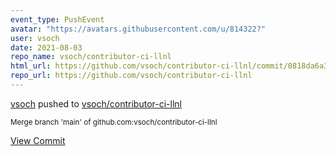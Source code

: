 ```yaml
---
event_type: PushEvent
avatar: "https://avatars.githubusercontent.com/u/814322?"
user: vsoch
date: 2021-08-03
repo_name: vsoch/contributor-ci-llnl
html_url: https://github.com/vsoch/contributor-ci-llnl/commit/0818da6a3849e69348795c1938435cee6a4f2b61
repo_url: https://github.com/vsoch/contributor-ci-llnl
---
```


<a href='https://github.com/vsoch' target='_blank'>vsoch</a> pushed to <a href='https://github.com/vsoch/contributor-ci-llnl' target='_blank'>vsoch/contributor-ci-llnl</a>

<small>Merge branch 'main' of github.com:vsoch/contributor-ci-llnl</small>

<a href='https://github.com/vsoch/contributor-ci-llnl/commit/0818da6a3849e69348795c1938435cee6a4f2b61' target='_blank'>View Commit</a>